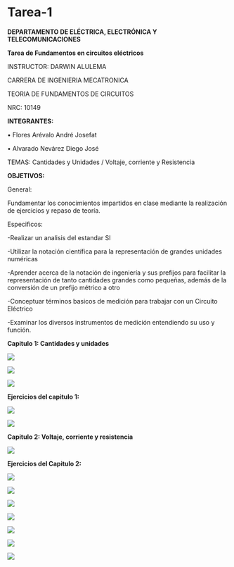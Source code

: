 # Tarea-1
**DEPARTAMENTO DE ELÉCTRICA, ELECTRÓNICA Y TELECOMUNICACIONES**

**Tarea de Fundamentos en circuitos eléctricos**

INSTRUCTOR: DARWIN ALULEMA

CARRERA DE INGENIERIA MECATRONICA

TEORIA DE FUNDAMENTOS DE CIRCUITOS

NRC: 10149

**INTEGRANTES:**

• Flores Arévalo André Josefat

• Alvarado Nevárez Diego José

TEMAS: Cantidades y Unidades / Voltaje, corriente y Resistencia

**OBJETIVOS:**

General:

Fundamentar los conocimientos impartidos en clase mediante la realización de ejercicios y repaso de teoría.

Especificos:

-Realizar un analisis del estandar SI

-Utilizar la notación científica para la representación de grandes unidades numéricas

-Aprender acerca de la notación de ingeniería y sus prefijos para facilitar la representación de tanto cantidades grandes como pequeñas, además de la conversión de un prefijo métrico a otro

-Conceptuar términos basicos de medición para trabajar con un Circuito Eléctrico

-Examinar los diversos instrumentos de medición entendiendo su uso y función.

**Capitulo 1: Cantidades y unidades**

![](https://github.com/diego333jose/Tarea-1/blob/main/Imagenes/SI.png)

![](https://github.com/diego333jose/Tarea-1/blob/main/Imagenes/Notacion%20Cientifica.png)

![](https://github.com/diego333jose/Tarea-1/blob/main/Imagenes/Unidades%20metricas.png)

**Ejercicios del capitulo 1:**

![](https://github.com/diego333jose/Tarea-1/blob/main/Imagenes/SECCION%201%20DIEGO%20ALVARADO_page-0001.jpg)

![](https://github.com/diego333jose/Tarea-1/blob/main/Imagenes/SECCION%201%20DIEGO%20ALVARADO_page-0002.jpg)

**Capitulo 2: Voltaje, corriente y resistencia**

![](https://github.com/diego333jose/Tarea-1/blob/main/Imagenes/Untitled.jpg)

**Ejercicios del Capitulo 2:**

![](https://github.com/diego333jose/Tarea-1/blob/main/Imagenes/SECCION%202%20ANDRE%20FLORES_page-0001.jpg)

![](https://github.com/diego333jose/Tarea-1/blob/main/Imagenes/SECCION%202%20ANDRE%20FLORES_page-0002.jpg)

![](https://github.com/diego333jose/Tarea-1/blob/main/Imagenes/SECCION%202%20ANDRE%20FLORES_page-0003.jpg)

![](https://github.com/diego333jose/Tarea-1/blob/main/Imagenes/SECCION%202%20ANDRE%20FLORES_page-0004.jpg)

![](https://github.com/diego333jose/Tarea-1/blob/main/Imagenes/SECCION%202%20ANDRE%20FLORES_page-0005.jpg)

![](https://github.com/diego333jose/Tarea-1/blob/main/Imagenes/SECCION%202%20ANDRE%20FLORES_page-0006.jpg)

![](https://github.com/diego333jose/Tarea-1/blob/main/Imagenes/SECCION%202%20ANDRE%20FLORES_page-0007.jpg)
